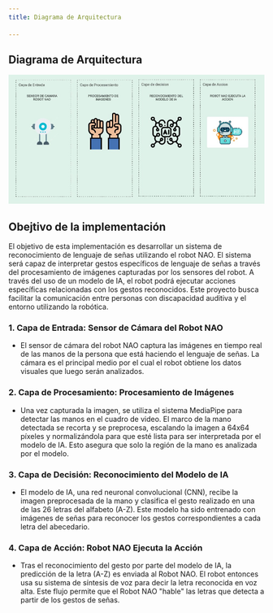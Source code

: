```yaml
---
title: Diagrama de Arquitectura

---
```


## Diagrama de Arquitectura

![asdfdf](img.jpg)

## Obejtivo de la implementación
El objetivo de esta implementación es desarrollar un sistema de reconocimiento de lenguaje de señas utilizando el robot NAO. El sistema será capaz de interpretar gestos específicos de lenguaje de señas a través del procesamiento de imágenes capturadas por los sensores del robot. A través del uso de un modelo de IA, el robot podrá ejecutar acciones específicas relacionadas con los gestos reconocidos. Este proyecto busca facilitar la comunicación entre personas con discapacidad auditiva y el entorno utilizando la robótica.

### 1. Capa de Entrada: Sensor de Cámara del Robot NAO
- El sensor de cámara del robot NAO captura las imágenes en tiempo real de las manos de la persona que está haciendo el lenguaje de señas. La cámara es el principal medio por el cual el robot obtiene los datos visuales que luego serán analizados.
### 2. Capa de Procesamiento: Procesamiento de Imágenes
-  Una vez capturada la imagen, se utiliza el sistema MediaPipe para detectar las manos en el cuadro de video. El marco de la mano detectada se recorta y se preprocesa, escalando la imagen a 64x64 píxeles y normalizándola para que esté lista para ser interpretada por el modelo de IA. Esto asegura que solo la región de la mano es analizada por el modelo.
### 3. Capa de Decisión: Reconocimiento del Modelo de IA
- El modelo de IA, una red neuronal convolucional (CNN), recibe la imagen preprocesada de la mano y clasifica el gesto realizado en una de las 26 letras del alfabeto (A-Z). Este modelo ha sido entrenado con imágenes de señas para reconocer los gestos correspondientes a cada letra del abecedario.
### 4. Capa de Acción: Robot NAO Ejecuta la Acción
- Tras el reconocimiento del gesto por parte del modelo de IA, la predicción de la letra (A-Z) es enviada al Robot NAO. El robot entonces usa su sistema de síntesis de voz para decir la letra reconocida en voz alta. Este flujo permite que el Robot NAO "hable" las letras que detecta a partir de los gestos de señas.
